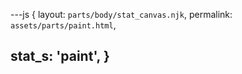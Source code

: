 ---js
{
  layout:    `parts/body/stat_canvas.njk`,
  permalink: `assets/parts/paint.html`,

  stat_s: 'paint',
}
---
